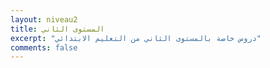 ```yaml
---
layout: niveau2
title: المستوى الثاني
excerpt: "دروس خاصة بالمستوى الثاني من التعليم الابتدائي"
comments: false
---
```

